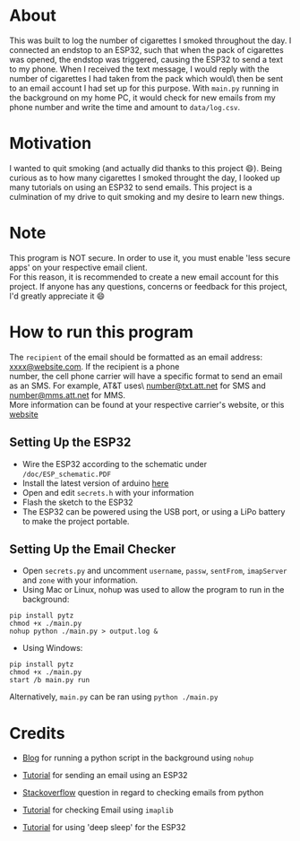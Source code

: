 # About
This was built to log the number of cigarettes I smoked throughout the day. I connected an endstop to an ESP32, such that when the pack of cigarettes was opened, the endstop was triggered, causing the ESP32 to send a text to my phone. 
When I received the text message, I would reply with the number of cigarettes I had taken from the pack which would\ then be sent to an email account I had set up for this purpose. With `main.py` running in the background on my home PC,
it would check for new emails from my phone number and write the time and amount to `data/log.csv`.

# Motivation 
I wanted to quit smoking (and actually did thanks to this project :smile:). Being curious as to how many cigarettes I smoked throught the day, I looked up many tutorials on using an ESP32 to send emails. This project is a culmination of my drive to quit smoking and my desire to learn new things.

# Note
This program is NOT secure. In order to use it, you must enable 'less secure apps' on your respective email client.\
For this reason, it is recommended to create a new email account for this project. If anyone has any questions, concerns or feedback for this project, I'd greatly appreciate it :smile:

# How to run this program
The `recipient` of the email should be formatted as an email address: xxxx@website.com. If the recipient is a phone\
number, the cell phone carrier will have a specific format to send an email as an SMS. For example, AT&T uses\ number@txt.att.net for SMS and number@mms.att.net for MMS.\
More information can be found at your respective carrier's website, or this [website](https://20somethingfinance.com/how-to-send-text-messages-sms-via-email-for-free/)

## Setting Up the ESP32
- Wire the ESP32 according to the schematic under `/doc/ESP_schematic.PDF`
- Install the latest version of arduino [here](https://www.arduino.cc/en/software)
- Open and edit `secrets.h` with your information
- Flash the sketch to the ESP32
- The ESP32 can be powered using the USB port, or using a LiPo battery to make the project portable.

## Setting Up the Email Checker
- Open `secrets.py` and uncomment `username`, `passw`, `sentFrom`, `imapServer` and `zone` with your information.
- Using Mac or Linux, nohup was used to allow the program to run in the background:
```
pip install pytz
chmod +x ./main.py
nohup python ./main.py > output.log &
```
- Using Windows:
```
pip install pytz
chmod +x ./main.py
start /b main.py run
```
Alternatively, `main.py` can be ran using `python ./main.py`

# Credits
- [Blog](https://janakiev.com/blog/python-background/) for running a python script in the background using `nohup`

- [Tutorial](https://randomnerdtutorials.com/esp32-send-email-smtp-server-arduino-ide/) for sending an email using an ESP32

- [Stackoverflow](https://stackoverflow.com/questions/13210737/get-only-new-emails-imaplib-and-python) question in regard to checking emails from python

- [Tutorial](https://www.tutorialspoint.com/python_network_programming/python_imap.htm) for checking Email using `imaplib`

- [Tutorial](https://lastminuteengineers.com/esp32-deep-sleep-wakeup-sources/) for using 'deep sleep' for the ESP32
